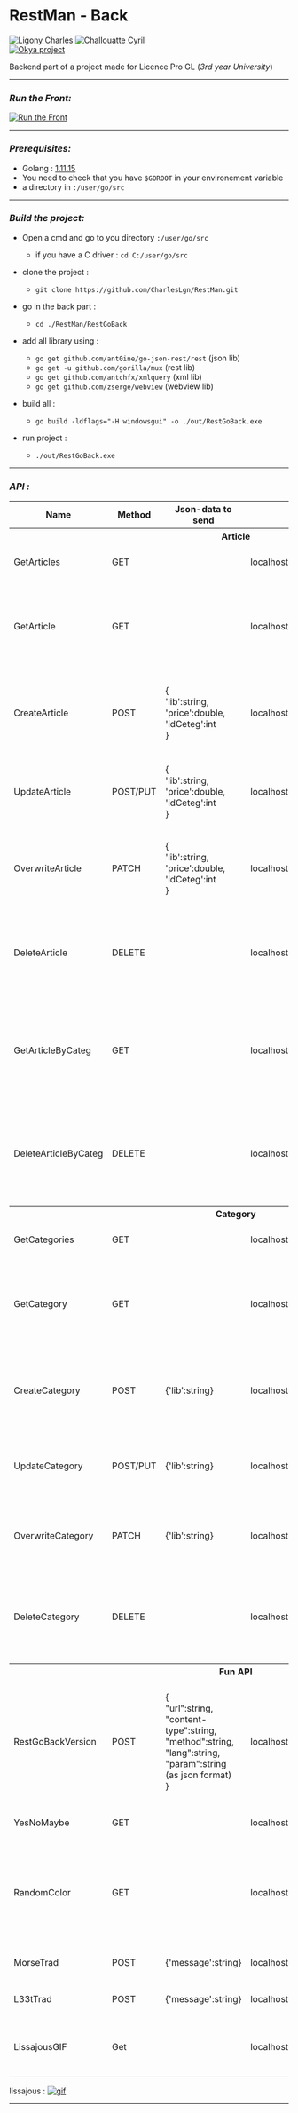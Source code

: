 # RestMan - Back
[![Ligony Charles](https://img.shields.io/badge/Charles-LinkedIn-1E90E7.svg)](https://www.linkedin.com/in/charles-ligony-893177134/)
[![Challouatte Cyril](https://img.shields.io/badge/Cyril-LinkedIn-1E90E7.svg)](https://www.linkedin.com/in/cyril-challouatte-824021160/)  
[![Okya project](https://img.shields.io/badge/%C3%98kya-Official-0c2461.svg)]()

Backend part of a project made for Licence Pro GL (_3rd year University_)  

***

### _Run the Front:_  
[![Run the Front](https://img.shields.io/badge/ReadMe-Front-5BC7F8.svg)]()  

***

### _Prerequisites:_

 - Golang : [1.11.15](https://golang.org/)
 - You need to check that you have `$GOROOT` in your environement variable
 - a directory in `:/user/go/src`

***

### _Build the project:_
 - Open a cmd and go to you directory `:/user/go/src`
     * if you have a C driver : `cd C:/user/go/src`
 - clone the project :
     * `git clone https://github.com/CharlesLgn/RestMan.git`
 - go in the back part :
     * `cd ./RestMan/RestGoBack`
 - add all library using :
     * `go get github.com/ant0ine/go-json-rest/rest` (json lib)
     * `go get -u github.com/gorilla/mux` (rest lib)
     * `go get github.com/antchfx/xmlquery` (xml lib)
     * `go get github.com/zserge/webview` (webview lib)
     
 - build all :
     * `go build -ldflags="-H windowsgui" -o ./out/RestGoBack.exe`
 - run project :
    * `./out/RestGoBack.exe`

***
### _API :_

<table>
 <tr>
  <th>Name</th>
  <th>Method</th>
  <th>Json-data to send</th>
  <th>URL</th>
  <th>Descritpion</th>
 </tr>
 <tr>
  <th colspan="5">Article</th>
 </tr>
 <tr>
  <td>GetArticles</td>
  <td>GET</td>
  <td></td>
  <td>localhost:8000/articles</td>
  <td>Get all articles store</td>
 </tr>
 <tr>
  <td>GetArticle</td>
  <td>GET</td>
  <td></td>
  <td>localhost:8000/article/:id</td>
  <td>Get the article whit this id<br>
      If the id doesn't exit, it return an 400 eror</td>
 </tr>
 <tr>
  <td>CreateArticle</td>
  <td>POST</td>
  <td><p>{<br>
   'lib':string,<br>
   'price':double,<br>
   'idCeteg':int<br>
   }</p></td>
  <td>localhost:8000/article</td>
  <td>Create an article<br>
      If categ doesn't exist, it return an error</td>
 </tr>
 <tr>
  <td>UpdateArticle</td>
  <td>POST/PUT</td>
  <td><p>{<br>
   'lib':string,<br>
   'price':double,<br>
   'idCeteg':int<br>
   }</p></td>
  <td>localhost:8000/article/:id</td>
  <td>Update an article<br>
      If id doesn't exist, it return an error</td>
 </tr>
 <tr>
  <td>OverwriteArticle</td>
  <td>PATCH</td>
  <td><p>{<br>
   'lib':string,<br>
   'price':double,<br>
   'idCeteg':int<br>
   }</p></td>
  <td>localhost:8000/article/:id</td>
  <td>overwrite an article<br>
      If id doesn't exist, it return an error</td>
 </tr>
 <tr>
  <td>DeleteArticle</td>
  <td>DELETE</td>
  <td></td>
  <td>localhost:8000/article/:id</td>
  <td>Delete the article whit this id<br>
      If the id doesn't exit, it return an 400 eror</td>
 </tr>
 <tr>
  <td>GetArticleByCateg</td>
  <td>GET</td>
  <td></td>
  <td>localhost:8000/article/categorie/:id</td>
  <td>Get all article from a categorie whit this id<br>
      If the id doesn't exit, it return an 400 eror</td>
 </tr>
 <tr>
  <td>DeleteArticleByCateg</td>
  <td>DELETE</td>
  <td></td>
  <td>localhost:8000/article/categorie/:id</td>
  <td>Delete all article from a categorie whit this id<br>
      If the id doesn't exit, it return an 400 eror</td>
 </tr>
 <tr>
  <th colspan="5">Category</th>
 </tr>
 <tr>
  <td>GetCategories</td>
  <td>GET</td>
  <td></td>
  <td>localhost:8000/categorie</td>
  <td>Get all categories store</td>
 </tr>
 <tr>
  <td>GetCategory</td>
  <td>GET</td>
  <td></td>
  <td>localhost:8000/categorie/:id</td>
  <td>Get the category whit this id<br>
      If the id doesn't exit, it return an 400 eror</td>
 </tr>
 <tr>
  <td>CreateCategory</td>
  <td>POST</td>
  <td><p>{'lib':string}</p></td>
  <td>localhost:8000/categorie</td>
  <td>Create a category<br>
      If categ doesn't exist, it return an error</td>
 </tr>
 <tr>
  <td>UpdateCategory</td>
  <td>POST/PUT</td>
  <td><p>{'lib':string}</p></td>
  <td>localhost:8000/categorie/:id</td>
  <td>Update a category<br>
      If id doesn't exist, it return an error</td>
 </tr>
 <tr>
  <td>OverwriteCategory</td>
  <td>PATCH</td>
  <td><p>{'lib':string}</p></td>
  <td>localhost:8000/categorie/:id</td>
  <td>overwrite a category<br>
      If id doesn't exist, it return an error</td>
 </tr>
 <tr>
  <td>DeleteCategory</td>
  <td>DELETE</td>
  <td></td>
  <td>localhost:8000/categorie/:id</td>
  <td>Delete the category whit this id<br>
      If the id doesn't exit, it return an 400 eror</td>
 </tr>
 <tr>
  <th colspan="5">Fun API</th>
 </tr>
 <tr>
  <td>RestGoBackVersion</td>
  <td>POST</td>
  <td>{<br>
   "url":string,<br>
   "content-type":string,<br>
   "method":string,<br>
   "lang":string,<br>
   "param":string (as json format)<br>
   }</td>
  <td>localhost:8000/fun/Data</td>
  <td>send a request to the api you want and give you an awnser (it made the same work as RestGo Front but in back)</td>
 </tr>
 <tr>
  <td>YesNoMaybe</td>
  <td>GET</td>
  <td></td>
  <td>localhost:8000/fun/yes</td>
  <td>send you yes, no or maybe</td>
 </tr>
 <tr>
  <td>RandomColor</td>
  <td>GET</td>
  <td></td>
  <td>localhost:8000/fun/color</td>
  <td>give you a random color. you can see it on google et it give you the % of light and saturation</td>
 </tr>
 <tr>
  <td>MorseTrad</td>
  <td>POST</td>
  <td>{'message':string}</td>
  <td>localhost:8000/fun/trad/morse</td>
  <td>get the text send in morse</td>
 </tr>
 <tr>
  <td>L33tTrad</td>
  <td>POST</td>
  <td>{'message':string}</td>
  <td>localhost:8000/fun/trad/L33t</td>
  <td>get the text send in L33t</td>
 </tr>
 <tr>
  <td>LissajousGIF</td>
  <td>Get</td>
  <td></td>
  <td>localhost:8001/fun/lissa</td>
  <td>get a random Lisajous effect as GIF</td>
 </tr>
</table>

lissajous : [![gif](./lissa.gif)](./lissa.gif)

***


